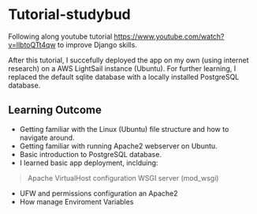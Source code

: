 # Tutorial-studybud

Following along  youtube tutorial https://www.youtube.com/watch?v=llbtoQTt4qw to improve  Django skills.

After this tutorial, I succefully deployed the app on my own (using internet research) on a AWS LightSail instance (Ubuntu).
For further learning, I replaced the default sqlite database with a locally installed PostgreSQL database.


## Learning Outcome

* Getting familiar with the Linux (Ubuntu) file structure and how to navigate around.
* Getting familiar with running Apache2 webserver on Ubuntu.
* Basic introduction to PostgreSQL database.
* I learned basic app deployment, inclduing:
> Apache VirtualHost configuration
> WSGI server (mod_wsgi)
- UFW and permissions configuration an Apache2
- How manage Enviroment Variables
